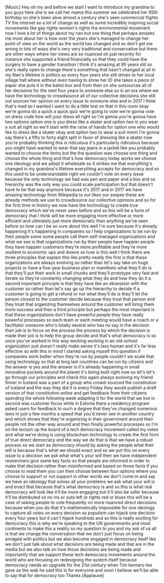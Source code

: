 
[Music]
Hey
oh my and before we start I want to
introduce my grandma to you guys here
she is we call her mama
this summer we celebrated her 95th
birthday so she&#39;s been alive almost a
century she&#39;s seen commercial flights TV
the internet so a lot of change as well
as some incredibly inspiring social
movements like gay rights women&#39;s rights
the environmental movement now I love a
lot of things about my nan but one thing
that perhaps amazes me most about her is
how over the years she&#39;s managed to
change her point of view on the world as
the world has changed and so don&#39;t get
me wrong in lots of ways she&#39;s very very
traditional and conservative but there
are other ways where her views are so
nuanced oh just recently for instance
she supported a friend financially so
that they could have the surgery to have
a gender transition I think it&#39;s amazing
at 95 years old so she&#39;s really open to
change there&#39;s something that hasn&#39;t
changed at all in my Nan&#39;s lifetime is
politics so every four years she still
drives to her local village hall where
without even having to show her ID she
takes a piece of paper she puts it in
the ballot box and from then on she
outsources all of her decisions for the
next four years to someone else
so in an era where we have the
technology to crowdsource all of our
collective decisions she still out
sources her opinion on every issue to
someone else and in 2017 I think that&#39;s
mad so I wanted I want to do a little
test on that in this room okay we&#39;re
gonna do a quick a quick quiz we&#39;re
going to vote we&#39;re gonna vote on
dress code how will your dress all right
so I&#39;m gonna you&#39;re gonna have two
options option one is you dress like a
skater and option two is you wear a suit
all right so we&#39;ll start with the raise
of hands for option one who would like
to dress like a skater okay and option
two to wear a suit mmm I&#39;m gonna say
there&#39;s a fifty to forty eight split in
favor of dressing like a skater now
you&#39;re probably thinking this is
ridiculous it&#39;s particularly ridiculous
because you might have wanted to wear
that say jeans in a jacket like you
probably wanted to choose the items but
the the question was choose one thing
and choose the whole thing and that&#39;s
how democracy today works we choose one
ideology and we adopt it wholesale so it
strikes me that everything&#39;s changed in
my grandma&#39;s lifetime everything accepts
for democracy and so this used to be
understandable right we couldn&#39;t vote on
every issue because the only technology
we had was pen and paper and a box and
so hierarchy was the only way you could
scale participation but that doesn&#39;t
have to be that way anymore because it&#39;s
2017 and in 2017 we have amazing
technology from Wikipedia to our likes
our swipes these are already methods we
use to crowdsource our collective
opinions and so for the first time in
history we now have the technology to
create true democracy
which we&#39;ve never seen before and so
this will be a form of democracy that I
think will be more engaging more
effective or more efficient and
ultimately just more democratic than
anything we&#39;ve seen before so how can I
be so sure about this well I&#39;m sure
because it&#39;s already happening it&#39;s
happening in companies so I help
organizations to be run by their people
some
some people call them self-managed
organizations and what we see is that
organizations run by their people have
happier people they have happier
customers they&#39;re more profitable and
they&#39;re more resilient to economic ups
and downs so how is this well I think
there are three principles that explain
this like pretty neatly the first is
that these organizations are always
evolving so rather than let&#39;s say take
on huge projects or have a five-year
business plan or manifesto what they&#39;ll
do is that they&#39;ll put their work in
small chunks and they&#39;ll prototype very
fast and iterate so they&#39;re constantly
changing what they do and how they do it
a second important principle is that
they have like an obsession with the
customer so rather than let&#39;s say go up
the hierarchy to decide if a customer is
going to get a refund or not what
they&#39;ll do is they&#39;ll let the person
closest to the customer decide because
they trust that person and they trust
that organizing themselves around the
customer will bring them more success
and then a third principle but perhaps
the most important is that these
organizations don&#39;t have powerful people
they have really powerful processes so
each team or each meeting would have a
coach or a facilitator someone who&#39;s
totally neutral who has no say in the
decision their job is to focus on the
process the process by which the
decision is made their job is to help
the group decide and that&#39;s what
democracy is
so once you&#39;ve worked in this way
working working in an old-school
organization just doesn&#39;t really make
sense it&#39;s less human and it&#39;s far less
effective so with this in mind I started
asking myself this question if companies
work better when they&#39;re run by people
couldn&#39;t we scale that using technology
so that at long last countries can be
run by citizens and the answer is yes
and the answer is it&#39;s already happening
in small innovative pockets around the
planet it&#39;s being built right now so
let&#39;s let&#39;s go through our principles
and check this again always evolving
my friend finner in Iceland was a part
of a group who crowd-sourced the
constitution of Iceland and the way they
did it is every Friday they would
publish a draft version of that
constitution online and get feedback
from their citizens spending the whole
following week adapting it for the world
that we live in
second was customer focus while in
Estonia there a residency program asked
users for feedback to such a degree that
they&#39;ve changed numerous laws in just a
few months a speed that you&#39;d never see
in another country and which shows that
they&#39;re organizing in their government
around their people not the other way
around and then finally powerful
processes so I&#39;m on the tectum up the
board of a tech democracy movement
called my votes and what we&#39;re doing is
using blockchain technology to create
the first form of true direct democracy
and the way we do that is that we have a
robust process so we start as democracy
should by asking the people what their
will is because that&#39;s what we should
enact and so we put this on every issue
to a decision we ask what what&#39;s your
will then we have independent
researchers give some key facts so that
people are informed in order to make
that decision rather than misinformed
and based on those facts if you choose
to read them you can then choose between
four options where you choose to support
or not support in other words we don&#39;t
come in and say we have an ideology that
solves all your problems we ask what
your will is and enact that because
that&#39;s what democracy is and so this is
what real democracy will look like it&#39;ll
be more engaging but it&#39;ll also be safer
because it&#39;ll be distributed so no ins
or outs left or rights red or blues this
will be a case of asking people to vote
frequently on more nuanced direct
decisions because when you do that it&#39;s
mathematically impossible for one
ideology to capture all votes on every
decision so populism can hijack one
decision every four years but it can&#39;t
hijack hundreds and so this is really
exciting for democracy this is why we&#39;re
speaking to the UN governments and most
continents to make this a reality so my
question to you and my ask of us all is
that we change the conversation that we
don&#39;t just focus on being enraged with
politics but we also become engaged in
democracy itself like we don&#39;t just talk
about what decisions are being made and
that are in the media but we also talk
on how those decisions are being made
and importantly that we support these
tech democracy movements around the
world who are focusing on redesigning
the system itself because democracy
needs an upgrade for the 21st century
when Tim berners-lee gave us the web he
said this is for everyone and soon I
believe we&#39;ll be able to say that for
democracy too Thanks
[Applause]
